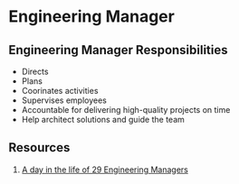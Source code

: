 # Engineering Manager 

## Engineering Manager Responsibilities 

* Directs
* Plans
* Coorinates activities 
* Supervises employees 
* Accountable for delivering high-quality projects on time
* Help architect solutions and guide the team 



## Resources 

1. [A day in the life of 29 Engineering Managers](https://builtin.com/software-engineering-perspectives/engineering-manager)

